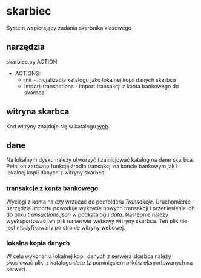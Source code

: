 # skarbiec
System wspierający zadania skarbnika klasowego

## narzędzia
skarbiec.py ACTION
* ACTIONS:
  * init - inicjalizacja katalogu jako lokalnej kopii danych skarbca
  * import-transactions - import transakcji z konta bankowego do skarbca

## witryna skarbca
Kod witryny znajduje się w katalogu [web](./web).

## dane
Na lokalnym dysku należy utworzyć i zainicjować katalog na dane skarbca.
Pełni on zarówno funkcję źródła transakcji na koncie bankowym jak i lokalnej kopii danych z witryny skarbca.

### transakcje z konta bankowego
Wyciągi z konta należy wrzucać do podfolderu *Transakcje*.
Uruchomienie narzędzia importu powoduje wykrycie nowych transakcji i przeniesienie ich do pliku *transactions.json* w podkatalogu *data*.
Następnie należy wyeksportować ten plik na serwer webowy witryny skarbca.
Ten plik nie jest modyfikowany po stronie witryny webowej.

### lokalna kopia danych
W celu wykonania lokalnej kopii danych z serwera skarbca należy skopiować pliki z katalogu *data* (z pominięciem plików eksportowanych na serwer).
